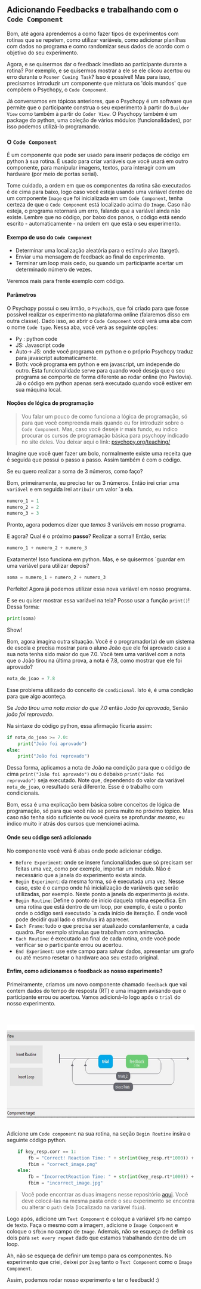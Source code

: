 ##  Adicionando Feedbacks e trabalhando com o `Code Component`

Bom, até agora aprendemos a como fazer tipos de experimentos com rotinas que se repetem, como utilizar variáveis, como adicionar planilhas com dados no programa e como randomizar seus dados de acordo com o objetivo do seu experimento.

Agora, e se quisermos dar o feedback imediato ao participante durante a rotina? Por exemplo, e se quisermos mostrar a ele se ele clicou acertou ou erro durante o `Posner Cueing Task`? Isso é possível! Mas para isso, precisamos introduzir um componente que mistura os 'dois mundos' que compõem o Psychopy, o `Code Component`.

Já conversamos em tópicos anteriores, que o Psychopy é um software que permite que o participante construa o seu experimento à partir do `Builder View` como também à partir do `Coder View`. O Psychopy também é um package do python, uma coleção de vários módulos (funcionalidades), por isso podemos utilizá-lo programando.


### O `Code Component`

É um componente que pode ser usado para inserir pedaços de código em python à sua rotina. É usado para criar variáveis que você usará em outro componente, para manipular imagens, textos, para interagir com um hardware (por meio de portas serial).

Tome cuidado, a ordem em que os componentes da rotina são executados é de cima para baixo, logo caso você esteja usando uma variável dentro de um componente `Image` que foi inicializada em um `Code Component`, tenha certeza de que o `Code Component` está localizado acima do `Image`. Caso não esteja, o programa retornará um erro, falando que a variável ainda não existe. Lembre que no código, por baixo dos panos, o código está sendo escrito - automaticamente - na ordem em que está o seu experimento.

#### Exempo de uso do `Code Component`
- Determinar uma localização aleatória para o estímulo alvo (target).
- Enviar uma mensagem de feedback ao final do experimento.
- Terminar um loop mais cedo, ou quando um participante acertar um determinado número de vezes.

Veremos mais para frente exemplo com código.

#### Parâmetros

O Psychopy possui o seu irmão, o `PsychoJS`, que foi criado para que fosse possível realizar os experimento na plataforma online (falaremos disso em outra classe). Dado isso, ao abrir o `Code Component` você verá uma aba com o nome `Code type`. Nessa aba, você verá as seguinte opções:
- Py : python code
- JS: Javascript code
- Auto-> JS: onde você programa em python e o próprio Psychopy traduz para javascript automaticamente.
- Both: você programa em python e em javascript, um independe do outro. Esta funcionalidade serve para quando você deseja que o seu programa se comporte de forma diferente ao rodar online (no Pavlovia). Já o código em python apenas será executado quando você estiver em sua máquina local.


#### Noções de lógica de programação
> Vou falar um pouco de como funciona a lógica de programação, só para que você compreenda mais quando eu for introduzir sobre o `Code Component`. Mas, caso você deseje ir mais fundo, eu indico procurar os cursos de programação básica para psychopy indicado no site deles. Vou deixar aqui o link: [psychopy.org/teaching/](https://psychopy.org/teaching/index.html)

Imagine que você quer fazer um bolo, normalmente existe uma receita que é seguida que possui o passo a passo. Assim também é com o código.

Se eu quero realizar a soma de 3 números, como faço?

Bom, primeiramente, eu preciso ter os 3 números. Então irei criar uma `variável` e em seguida irei `atribuir` um valor `a ela.

```python
numero_1 = 1
numero_2 = 2
numero_3 = 3

```

Pronto, agora podemos dizer que _temos_ 3 variáveis em nosso programa.

E agora? Qual é o próximo **passo**? Realizar a soma!! Então, seria:

```python
numero_1 + numero_2 + numero_3
```
Exatamente! Isso funciona em python. Mas, e se quisermos `guardar em uma variável para utilizar depois?
```python
soma = numero_1 + numero_2 + numero_3
```
Perfeito! Agora já podemos utilizar essa nova variável em nosso programa.

E se eu quiser mostrar essa variável na tela? Posso usar a função `print()`! Dessa forma:
```python
print(soma)
```

Show!

Bom, agora imagina outra situação. Você é o programador(a) de um sistema de escola e precisa mostrar para o aluno João que ele foi aprovado caso a sua nota tenha sido maior do que 7.0. Você tem uma variável com a nota que o João tirou na última prova, a nota é 7.8, como mostrar que ele foi aprovado?
```python
nota_do_joao = 7.8
```
Esse problema utilizado do conceito de `condicional`. Isto é, é uma condição para que algo aconteça. 

Se _João tirou uma nota maior do que 7.0_ então _João foi aprovado_, Senão _joão foi reprovado_.

Na sintaxe do código python, essa afirmação ficaria assim:
```python
if nota_do_joao >= 7.0:
    print("João foi aprovado")
else:
    print("João foi reprovado")
```

Dessa forma, aplicamos a nota de João na condição para que o código de cima `print("João foi aprovado")` ou o debaixo `print("João foi reprovado")` seja executado. Note que, dependendo do valor da variável `nota_do_joao`, o resultado será diferente. Esse é o trabalho com condicionais.

Bom, essa é uma explicação bem básica sobre conceitos de lógica de programação, só para que você não se perca muito no próximo tópico. Mas caso não tenha sido suficiente ou você queira se aprofundar _mesmo_, eu indico muito ir atrás dos cursos que mencionei acima.


#### Onde seu código será adicionado

No componente você verá 6 abas onde pode adicionar código.

- `Before Experiment`: onde se insere funcionalidades que só precisam ser feitas uma vez, como por exemplo, importar um módulo. Não é necessário que a janela do experimento exista ainda.
- `Begin Experiment`: da mesma forma, só é executada uma vez. Nesse caso, este é o campo onde há inicialização de variáveis que serão utilizadas, por exemplo. Neste ponto a janela do experimento já existe.
- `Begin Routine`: Define o ponto de início daquela rotina específica. Em uma rotina que está dentro de um loop, por exemplo, é este o ponto onde o código será executado `a cada início de iteração. É onde você pode decidir qual lado o stimulus irá aparecer.
- `Each Frame`: tudo o que precisa ser atualizado constantemente, a cada quadro. Por exemplo stimulus que trabalham com animação.
- `Each Routine`: é executado ao final de cada rotina, onde você pode verificar se o participante errou ou acertou.
- `End Experiment`: use este campo para salvar dados, apresentar um grafo ou até mesmo resetar o hardware aoa seu estado original.


#### Enfim, como adicionamos o feedback ao nosso experimento?

Primeiramente, criamos um novo componente chamado `feedback` que vai contem dados do tempo de resposta (RT) e uma imagem avisando que o participante errou ou acertou. Vamos adicioná-lo logo após o `trial` do nosso experimento.

<br>
<br>
<div align="center">
<img src="images/nestedloop.jpeg" height=250 >
</div>
<br>

Adicione um `Code component` na sua rotina, na seção `Begin Routine` insira o seguinte código python.

```python
    if key_resp.corr == 1:
        fb = "Correct! Reaction Time: " + str(int(key_resp.rt*1000)) + 'ms'
        fbim = "correct_image.png"
    else:
        fb = "IncorrectReaction Time: " + str(int(key_resp.rt*1000)) + 'ms'
        fbim = "incorrect_image.jpg"
```
> Você pode encontrar as duas imagens nesse repositório [aqui](experimentos/). Você deve colocá-las na mesma pasta onde o seu experimento se encontra ou alterar o `path` dela (localizado na variável `fbim`).

Logo após, adicione um `Text Component` e coloque a variável `$fb` no campo de texto. Faça o mesmo com a imagem, adicione o `Image Component` e coloque o `$fbim` no campo de `Image`. Ademais, não se esqueça de definir os dois para `set every repeat` dado que estamos trabalhando dentro de um loop.

Ah, não se esqueça de definir um tempo para os componentes. No experimento que criei, deixei por `2seg` tanto o `Text Component`  como o `Image Component`.

Assim, podemos rodar nosso experimento e ter o feedback! :)
